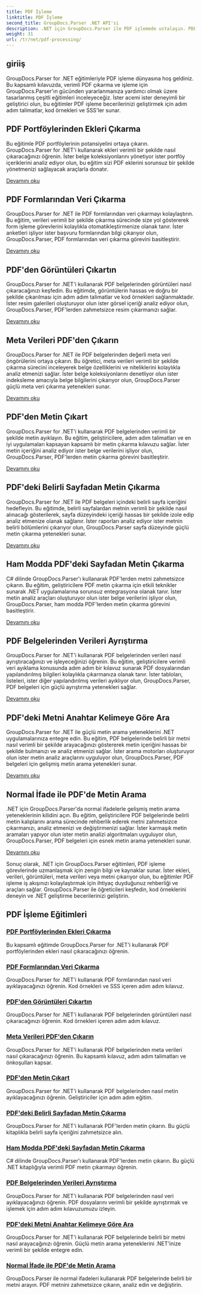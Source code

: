 ```yaml
---
title: PDF İşleme
linktitle: PDF İşleme
second_title: GroupDocs.Parser .NET API'si
description: .NET için GroupDocs.Parser ile PDF işlemede ustalaşın. PDF'lerden ekleri, verileri, görüntüleri, meta verileri ve metni verimli bir şekilde çıkarmayı öğrenin.
weight: 31
url: /tr/net/pdf-processing/
---
```

## giriiş

GroupDocs.Parser for .NET eğitimleriyle PDF işleme dünyasına hoş geldiniz. Bu kapsamlı kılavuzda, verimli PDF çıkarma ve işleme için GroupDocs.Parser'ın gücünden yararlanmanıza yardımcı olmak üzere tasarlanmış çeşitli eğitimleri inceleyeceğiz. İster acemi ister deneyimli bir geliştirici olun, bu eğitimler PDF işleme becerilerinizi geliştirmek için adım adım talimatlar, kod örnekleri ve SSS'ler sunar.

## PDF Portföylerinden Ekleri Çıkarma
Bu eğitimle PDF portföylerinin potansiyelini ortaya çıkarın. GroupDocs.Parser for .NET'i kullanarak ekleri verimli bir şekilde nasıl çıkaracağınızı öğrenin. İster belge koleksiyonlarını yönetiyor ister portföy içeriklerini analiz ediyor olun, bu eğitim sizi PDF eklerini sorunsuz bir şekilde yönetmenizi sağlayacak araçlarla donatır.

[Devamını oku](./extract-attachments-from-pdf-portfolios/)

## PDF Formlarından Veri Çıkarma
GroupDocs.Parser for .NET ile PDF formlarından veri çıkarmayı kolaylaştırın. Bu eğitim, verileri verimli bir şekilde çıkarma sürecinde size yol göstererek form işleme görevlerini kolaylıkla otomatikleştirmenize olanak tanır. İster anketleri işliyor ister başvuru formlarından bilgi çıkarıyor olun, GroupDocs.Parser, PDF formlarından veri çıkarma görevini basitleştirir.

[Devamını oku](./extract-data-from-pdf-forms/)

## PDF'den Görüntüleri Çıkartın
GroupDocs.Parser for .NET'i kullanarak PDF belgelerinden görüntüleri nasıl çıkaracağınızı keşfedin. Bu eğitimde, görüntülerin hassas ve doğru bir şekilde çıkarılması için adım adım talimatlar ve kod örnekleri sağlanmaktadır. İster resim galerileri oluşturuyor olun ister görsel içeriği analiz ediyor olun, GroupDocs.Parser, PDF'lerden zahmetsizce resim çıkarmanızı sağlar.

[Devamını oku](./extract-images-from-pdf/)

## Meta Verileri PDF'den Çıkarın
GroupDocs.Parser for .NET ile PDF belgelerinden değerli meta veri öngörülerini ortaya çıkarın. Bu öğretici, meta verileri verimli bir şekilde çıkarma sürecini inceleyerek belge özelliklerini ve niteliklerini kolaylıkla analiz etmenizi sağlar. İster belge koleksiyonlarını denetliyor olun ister indeksleme amacıyla belge bilgilerini çıkarıyor olun, GroupDocs.Parser güçlü meta veri çıkarma yetenekleri sunar.

[Devamını oku](./extract-metadata-from-pdf/)

## PDF'den Metin Çıkart
GroupDocs.Parser for .NET'i kullanarak PDF belgelerinden verimli bir şekilde metin ayıklayın. Bu eğitim, geliştiricilere, adım adım talimatları ve en iyi uygulamaları kapsayan kapsamlı bir metin çıkarma kılavuzu sağlar. İster metin içeriğini analiz ediyor ister belge verilerini işliyor olun, GroupDocs.Parser, PDF'lerden metin çıkarma görevini basitleştirir.

[Devamını oku](./extract-text-from-pdf/)

## PDF'deki Belirli Sayfadan Metin Çıkarma
GroupDocs.Parser for .NET ile PDF belgeleri içindeki belirli sayfa içeriğini hedefleyin. Bu eğitimde, belirli sayfalardan metnin verimli bir şekilde nasıl alınacağı gösterilerek, sayfa düzeyindeki içeriği hassas bir şekilde izole edip analiz etmenize olanak sağlanır. İster raporları analiz ediyor ister metnin belirli bölümlerini çıkarıyor olun, GroupDocs.Parser sayfa düzeyinde güçlü metin çıkarma yetenekleri sunar.

[Devamını oku](./extract-text-from-specific-page-in-pdf/)

## Ham Modda PDF'deki Sayfadan Metin Çıkarma
C# dilinde GroupDocs.Parser'ı kullanarak PDF'lerden metni zahmetsizce çıkarın. Bu eğitim, geliştiricilere PDF metin çıkarma için etkili teknikler sunarak .NET uygulamalarına sorunsuz entegrasyona olanak tanır. İster metin analiz araçları oluşturuyor olun ister belge verilerini işliyor olun, GroupDocs.Parser, ham modda PDF'lerden metin çıkarma görevini basitleştirir.

[Devamını oku](./extract-text-from-page-in-pdf-in-raw-mode/)

## PDF Belgelerinden Verileri Ayrıştırma
GroupDocs.Parser for .NET'i kullanarak PDF belgelerinden verileri nasıl ayrıştıracağınızı ve işleyeceğinizi öğrenin. Bu eğitim, geliştiricilere verimli veri ayıklama konusunda adım adım bir kılavuz sunarak PDF dosyalarından yapılandırılmış bilgileri kolaylıkla çıkarmanıza olanak tanır. İster tabloları, listeleri, ister diğer yapılandırılmış verileri ayıklıyor olun, GroupDocs.Parser, PDF belgeleri için güçlü ayrıştırma yetenekleri sağlar.

[Devamını oku](./parse-data-from-pdf-documents/)

## PDF'deki Metni Anahtar Kelimeye Göre Ara
GroupDocs.Parser for .NET ile güçlü metin arama yeteneklerini .NET uygulamalarınıza entegre edin. Bu eğitim, PDF belgelerinde belirli bir metni nasıl verimli bir şekilde arayacağınızı göstererek metin içeriğini hassas bir şekilde bulmanızı ve analiz etmenizi sağlar. İster arama motorları oluşturuyor olun ister metin analiz araçlarını uyguluyor olun, GroupDocs.Parser, PDF belgeleri için gelişmiş metin arama yetenekleri sunar.

[Devamını oku](./search-text-in-pdf-by-keyword/)

## Normal İfade ile PDF'de Metin Arama
.NET için GroupDocs.Parser'da normal ifadelerle gelişmiş metin arama yeteneklerinin kilidini açın. Bu eğitim, geliştiricilere PDF belgelerinde belirli metin kalıplarını arama sürecinde rehberlik ederek metni zahmetsizce çıkarmanızı, analiz etmenizi ve değiştirmenizi sağlar. İster karmaşık metin aramaları yapıyor olun ister metin analizi algoritmaları uyguluyor olun, GroupDocs.Parser, PDF belgeleri için esnek metin arama yetenekleri sunar.

[Devamını oku](./search-text-in-pdf-by-regular-expression/)

Sonuç olarak, .NET için GroupDocs.Parser eğitimleri, PDF işleme görevlerinde uzmanlaşmak için zengin bilgi ve kaynaklar sunar. İster ekleri, verileri, görüntüleri, meta verileri veya metni çıkarıyor olun, bu eğitimler PDF işleme iş akışınızı kolaylaştırmak için ihtiyaç duyduğunuz rehberliği ve araçları sağlar. GroupDocs.Parser ile öğreticileri keşfedin, kod örneklerini deneyin ve .NET geliştirme becerilerinizi geliştirin.
## PDF İşleme Eğitimleri
### [PDF Portföylerinden Ekleri Çıkarma](./extract-attachments-from-pdf-portfolios/)
Bu kapsamlı eğitimde GroupDocs.Parser for .NET'i kullanarak PDF portföylerinden ekleri nasıl çıkaracağınızı öğrenin.
### [PDF Formlarından Veri Çıkarma](./extract-data-from-pdf-forms/)
GroupDocs.Parser for .NET'i kullanarak PDF formlarından nasıl veri ayıklayacağınızı öğrenin. Kod örnekleri ve SSS içeren adım adım kılavuz.
### [PDF'den Görüntüleri Çıkartın](./extract-images-from-pdf/)
GroupDocs.Parser for .NET'i kullanarak PDF belgelerinden görüntüleri nasıl çıkaracağınızı öğrenin. Kod örnekleri içeren adım adım kılavuz.
### [Meta Verileri PDF'den Çıkarın](./extract-metadata-from-pdf/)
GroupDocs.Parser for .NET'i kullanarak PDF belgelerinden meta verileri nasıl çıkaracağınızı öğrenin. Bu kapsamlı kılavuz, adım adım talimatları ve önkoşulları kapsar.
### [PDF'den Metin Çıkart](./extract-text-from-pdf/)
GroupDocs.Parser for .NET'i kullanarak PDF belgelerinden nasıl metin ayıklayacağınızı öğrenin. Geliştiriciler için adım adım eğitim.
### [PDF'deki Belirli Sayfadan Metin Çıkarma](./extract-text-from-specific-page-in-pdf/)
GroupDocs.Parser for .NET'i kullanarak PDF'lerden metin çıkarın. Bu güçlü kitaplıkla belirli sayfa içeriğini zahmetsizce alın.
### [Ham Modda PDF'deki Sayfadan Metin Çıkarma](./extract-text-from-page-in-pdf-in-raw-mode/)
C# dilinde GroupDocs.Parser'ı kullanarak PDF'lerden metin çıkarın. Bu güçlü .NET kitaplığıyla verimli PDF metin çıkarmayı öğrenin.
### [PDF Belgelerinden Verileri Ayrıştırma](./parse-data-from-pdf-documents/)
GroupDocs.Parser for .NET'i kullanarak PDF belgelerinden nasıl veri ayıklayacağınızı öğrenin. PDF dosyalarını verimli bir şekilde ayrıştırmak ve işlemek için adım adım kılavuzumuzu izleyin.
### [PDF'deki Metni Anahtar Kelimeye Göre Ara](./search-text-in-pdf-by-keyword/)
GroupDocs.Parser for .NET'i kullanarak PDF belgelerinde belirli bir metni nasıl arayacağınızı öğrenin. Güçlü metin arama yeteneklerini .NET'inize verimli bir şekilde entegre edin.
### [Normal İfade ile PDF'de Metin Arama](./search-text-in-pdf-by-regular-expression/)
GroupDocs.Parser ile normal ifadeleri kullanarak PDF belgelerinde belirli bir metni arayın. PDF metnini zahmetsizce çıkarın, analiz edin ve değiştirin.
